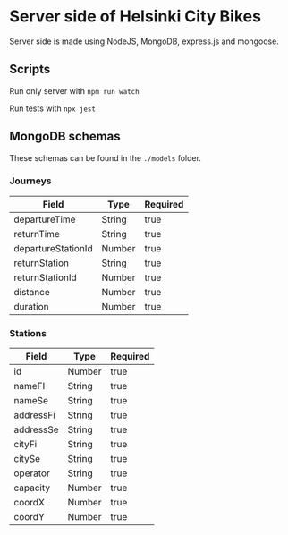 # Server side of Helsinki City Bikes
Server side is made using NodeJS, MongoDB, express.js and mongoose.

## Scripts
Run only server with `npm run watch`

Run tests with `npx jest`

## MongoDB schemas
These schemas can be found in the `./models` folder.

### Journeys

| Field              | Type   | Required |   
|--------------------|--------|----------|
| departureTime      | String | true     |
| returnTime         | String | true     |
| departureStationId | Number | true     |
| returnStation      | String | true     |   
| returnStationId    | Number | true     |   
| distance           | Number | true     |   
| duration           | Number | true     | 

### Stations

| Field     | Type   | Required |
|-----------|--------|----------|
| id        | Number | true     |
| nameFI    | String | true     |
| nameSe    | String | true     |
| addressFi | String | true     |
| addressSe | String | true     |
| cityFi    | String | true     | 
| citySe    | String | true     |
| operator  | String | true     | 
| capacity  | Number | true     | 
| coordX    | Number | true     |
| coordY    | Number | true     |

